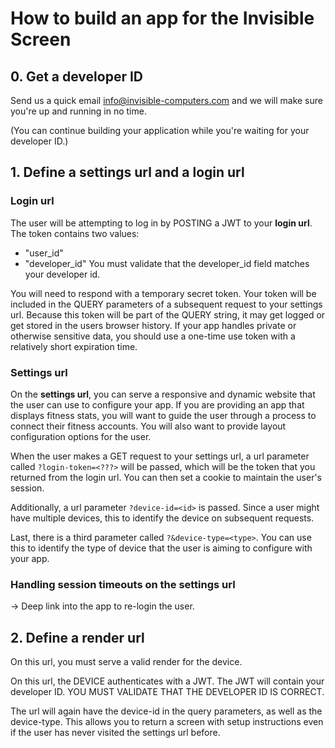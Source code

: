 # How to build an app for the Invisible Screen

## 0. Get a developer ID

Send us a quick email info@invisible-computers.com and we will make sure you're up and running in no time.

(You can continue building your application while you're waiting for your developer ID.)


## 1. Define a settings url and a login url

### Login url

The user will be attempting to log in by POSTING a JWT to your **login url**.
The token contains two values:
* "user_id"
* "developer_id"
You must validate that the developer_id field matches your developer id.


You will need to respond with a temporary secret token. Your token will be included in the QUERY 
parameters of a subsequent request to your settings url. Because this token
will be part of the QUERY string, it may get logged or get stored in the users browser history. 
If your app handles private or otherwise sensitive data, you should use a one-time use token with a relatively 
short expiration time.

### Settings url 

On the **settings url**, you can serve a responsive and dynamic website that the user can use to configure your app.
If you are providing an app that displays fitness stats, you will want to guide the user through a process
to connect their fitness accounts. You will also want to provide layout configuration options for the user. 

When the user makes a GET request to your settings url, a url parameter called `?login-token=<???>` will be passed,
which will be the token that you returned from the login url. You can then set a cookie to maintain the user's session. 

Additionally, a url parameter `?device-id=<id>` is passed. 
Since a user might have multiple devices,  this to identify the device on subsequent requests. 

Last, there is a third parameter called `?&device-type=<type>`. You can use this to identify the type of device
that the user is aiming to configure with your app. 

###  Handling session timeouts on the settings url
-> Deep link into the app to re-login the user. 


## 2. Define a render url

On this url, you must serve a valid render for the device. 

On this url, the DEVICE authenticates with a JWT. The JWT will contain your developer ID. YOU MUST VALIDATE THAT THE DEVELOPER ID IS CORRECT.

The url will again have the device-id in the query parameters, as well as the device-type. 
This allows you to return a screen with setup instructions even if the user has never visited the settings url before. 

